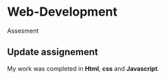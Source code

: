 # Web-Development
Assesment

## Update assignement

My work was completed in **Html**, **css** and **Javascript**.